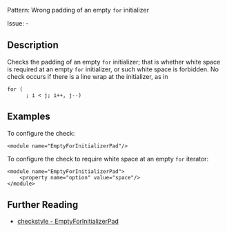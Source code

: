 Pattern: Wrong padding of an empty `for` initializer

Issue: -

## Description

Checks the padding of an empty `for` initializer; that is whether white space is required at an empty `for` initializer, or such white space is forbidden. No check occurs if there is a line wrap at the initializer, as in 
    
    
    for (
          ; i < j; i++, j--)
            

## Examples

To configure the check: 
    
    
    <module name="EmptyForInitializerPad"/>
            

To configure the check to require white space at an empty `for` iterator: 
    
    
    <module name="EmptyForInitializerPad">
        <property name="option" value="space"/>
    </module>

## Further Reading

* [checkstyle - EmptyForInitializerPad](http://checkstyle.sourceforge.net/config_whitespace.html#EmptyForInitializerPad)
